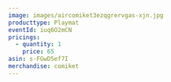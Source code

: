 ```yaml
---
image: images/aircomiket3ezqgrervgas-xjn.jpg
producttype: Playmat
eventId: iuq6O2mCN
pricings:
  - quantity: 1
    price: 65
asin: s-FGwD5ef7I
merchandise: comiket
---
```

